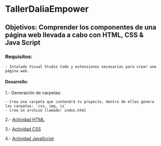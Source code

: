 # TallerDaliaEmpower

## Objetivos: Comprender los componentes de una página web llevada a cabo con HTML, CSS & Java Script

### Requisitos: 
    - Intalado Visual Studio Code y extensiones necesarias para crear una página web.
    
#### Desarrollo:

1.- Generación de carpetas:
  
    - Crea una carpeta que contendrá tu proyecto, dentro de ellas genera las carpatas: `css, img, js`
    - Crea un archivo llamado: index.html
    
2.- [Actividad HTML](./Actividad-HTML)

3.- [Actividad CSS](./Actividad-CSS)

4.- [Actividad JavaScript](./Actividad-JavaScript)
